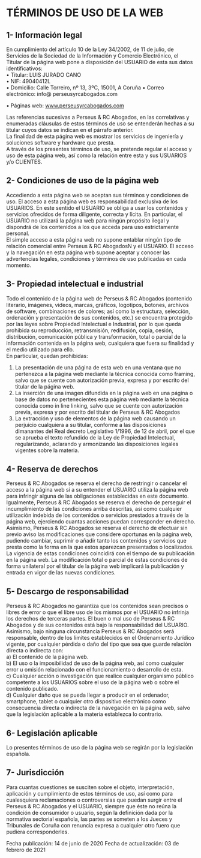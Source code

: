 # TÉRMINOS DE USO DE LA WEB

## 1- Información legal

En cumplimiento del artículo 10 de la Ley 34/2002, de 11 de julio, de Servicios de la Sociedad de la Información y Comercio Electrónico, el Titular de la página web pone a disposición del USUARIO de esta sus datos identificativos:  
• Titular: LUIS JURADO CANO  
• NIF: 49040412L  
• Domicilio: Calle Torreiro, nº 13, 3ºC, 15001, A Coruña
• Correo electrónico: info@ perseusyrcabogados.com

• Páginas web: www.perseusyrcabogados.com

Las referencias sucesivas a Perseus & RC Abogados, en las correlativas y enumeradas cláusulas de estos términos de uso se entenderán hechas a su titular cuyos datos se indican en el párrafo anterior.  
La finalidad de esta página web es mostrar los servicios de ingeniería y soluciones software y hardware que presta.  
A través de los presentes términos de uso, se pretende regular el acceso y uso de esta página web, así como la relación entre esta y sus USUARIOS y/o CLIENTES.

## 2- Condiciones de uso de la página web

Accediendo a esta página web se aceptan sus términos y condiciones de uso. El acceso a esta página web es responsabilidad exclusiva de los USUARIOS. En este sentido el USUARIO se obliga a usar los contenidos y servicios ofrecidos de forma diligente, correcta y lícita. En particular, el USUARIO no utilizará la página web para ningún propósito ilegal y dispondrá de los contenidos a los que acceda para uso estrictamente personal.  
El simple acceso a esta página web no supone entablar ningún tipo de relación comercial entre Perseus & RC AbogadosN y el USUARIO. El acceso y la navegación en esta página web supone aceptar y conocer las advertencias legales, condiciones y términos de uso publicadas en cada momento.

## 3- Propiedad intelectual e industrial

Todo el contenido de la página web de Perseus & RC Abogados (contenido literario, imágenes, videos, marcas, gráficos, logotipos, botones, archivos de software, combinaciones de colores; así como la estructura, selección, ordenación y presentación de sus contenidos, etc.) se encuentra protegido por las leyes sobre Propiedad Intelectual e Industrial, por lo que queda prohibida su reproducción, retransmisión, redifusión, copia, cesión, distribución, comunicación pública y transformación, total o parcial de la información contenida en la página web, cualquiera que fuera su finalidad y el medio utilizado para ello.  
En particular, quedan prohibidas:

1.  La presentación de una página de esta web en una ventana que no pertenezca a la página web mediante la técnica conocida como framing, salvo que se cuente con autorización previa, expresa y por escrito del titular de la página web.
2.  La inserción de una imagen difundida en la página web en una página o base de datos no pertenecientes esta página web mediante la técnica conocida como in line linking, salvo que se cuente con autorización previa, expresa y por escrito del titular de Perseus & RC Abogados
3.  La extracción y uso de elementos de la página web causando un perjuicio cualquiera a su titular, conforme a las disposiciones dimanantes del Real decreto Legislativo 1/1996, de 12 de abril, por el que se aprueba el texto refundido de la Ley de Propiedad Intelectual, regularizando, aclarando y armonizando las disposiciones legales vigentes sobre la materia.

## 4- Reserva de derechos

Perseus & RC Abogados se reserva el derecho de restringir o cancelar el acceso a la página web si a su entender el USUARIO utiliza la página web para infringir alguna de las obligaciones establecidas en este documento.  
Igualmente, Perseus & RC Abogados se reserva el derecho de perseguir el incumplimiento de las condiciones arriba descritas, así como cualquier utilización indebida de los contenidos o servicios prestados a través de la página web, ejerciendo cuantas acciones puedan corresponder en derecho.  
Asimismo, Perseus & RC Abogados se reserva el derecho de efectuar sin previo aviso las modificaciones que considere oportunas en la página web, pudiendo cambiar, suprimir o añadir tanto los contenidos y servicios que presta como la forma en la que estos aparezcan presentados o localizados.  
La vigencia de estas condiciones coincidirá con el tiempo de su publicación en la página web. La modificación total o parcial de estas condiciones de forma unilateral por el titular de la página web implicará la publicación y entrada en vigor de las nuevas condiciones.

## 5- Descargo de responsabilidad

Perseus & RC Abogados no garantiza que los contenidos sean precisos o libres de error o que el libre uso de los mismos por el USUARIO no infrinja los derechos de terceras partes. El buen o mal uso de Perseus & RC Abogados y de sus contenidos está bajo la responsabilidad del USUARIO.  
Asimismo, bajo ninguna circunstancia Perseus & RC Abogados será responsable, dentro de los límites establecidos en el Ordenamiento Jurídico vigente, por cualquier pérdida o daño del tipo que sea que guarde relación directa o indirecta con:  
a) El contenido de la página web.  
b) El uso o la imposibilidad de uso de la página web, así como cualquier error u omisión relacionado con el funcionamiento o desarrollo de esta.  
c) Cualquier acción o investigación que realice cualquier organismo público competente a los USUARIOS sobre el uso de la página web o sobre el contenido publicado.  
d) Cualquier daño que se pueda llegar a producir en el ordenador, smartphone, tablet o cualquier otro dispositivo electrónico como consecuencia directa o indirecta de la navegación en la página web, salvo que la legislación aplicable a la materia establezca lo contrario.

## 6- Legislación aplicable

Lo presentes términos de uso de la página web se regirán por la legislación española.

## 7- Jurisdicción

Para cuantas cuestiones se susciten sobre el objeto, interpretación, aplicación y cumplimiento de estos términos de uso, así como para cualesquiera reclamaciones o controversias que puedan surgir entre el Perseus & RC Abogados y el USUARIO, siempre que éste no reúna la condición de consumidor o usuario, según la definición dada por la normativa sectorial española, las partes se someten a los Jueces y Tribunales de Coruña con renuncia expresa a cualquier otro fuero que pudiera corresponderles.

Fecha publicación: 14 de junio de 2020
Fecha de actualización: 03 de febrero de 2021
